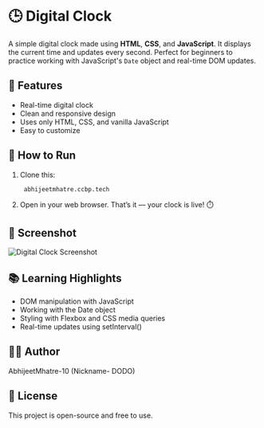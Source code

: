 # 🕒 Digital Clock

A simple digital clock made using **HTML**, **CSS**, and **JavaScript**. It displays the current time and updates every second. Perfect for beginners to practice working with JavaScript's `Date` object and real-time DOM updates.


## 🔧 Features

- Real-time digital clock
- Clean and responsive design
- Uses only HTML, CSS, and vanilla JavaScript
- Easy to customize

## 🚀 How to Run

1. Clone this:
   ```bash
    abhijeetmhatre.ccbp.tech
2. Open in your web browser. That’s it — your clock is live! ⏱️

## 📸 Screenshot

![Digital Clock Screenshot](https://ik.imagekit.io/sboouqhfb/Screenshot%202025-07-04%20122404.png)



## 📚 Learning Highlights
- DOM manipulation with JavaScript
- Working with the Date object
- Styling with Flexbox and CSS media queries
- Real-time updates using setInterval()

## 👩‍💻 Author
AbhijeetMhatre-10 (Nickname- DODO)

## 📄 License
This project is open-source and free to use.
